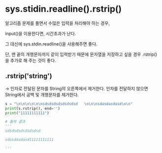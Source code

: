 # sys.stidin.readline().rstrip()

알고리즘 문제를 풀면서 수많은 입력을 처리해야 하는 경우, 

input()을 이용한다면, 시간초과가 난다.

그 대신에 sys.stdin.readline()을 사용해주면 좋다.

단, 맨 끝의 개행문자까지 같이 입력받기 때문에 문자열을 저장하고 싶을 경우 .rstrip()을 추가로 해 주는 것이 좋다.

## .rstrip('string')

→ 인자로 전달된 문자를 String의 오른쪽에서 제거한다. 인자를 전달하지 않으면 String에서 공백 및 개행문자를 제거한다.

```python
s = "\n\n\n\n\n\nsdsdsdsdsdsdsdsd   \n\n\nsdasdasdasd\n\n"
print(s.rstrip(), end='')
print("11111111111")

# 출력 결과
'''
sdsdsdsdsdsdsdsd   

sdasdasdasd11111111111

'''
```